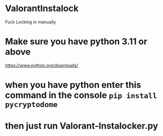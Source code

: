 # ValorantInstalock
Fuck Locking in manually
# Make sure you have python 3.11 or above
https://www.python.org/downloads/
# when you have python enter this command in the console `pip install pycryptodome`
# then just run Valorant-Instalocker.py
